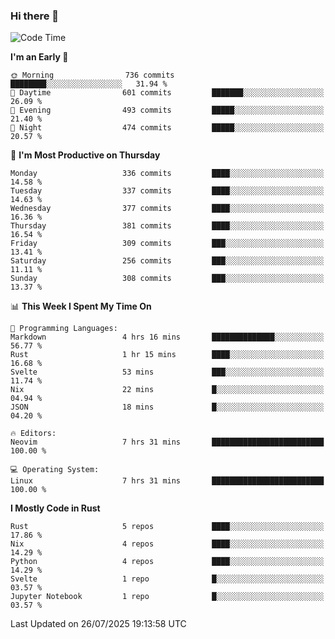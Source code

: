 ### Hi there 👋
<!--START_SECTION:waka-->
![Code Time](http://img.shields.io/badge/Code%20Time-723%20hrs%2022%20mins-blue)

**I'm an Early 🐤** 

```text
🌞 Morning                736 commits         ████████░░░░░░░░░░░░░░░░░   31.94 % 
🌆 Daytime                601 commits         ███████░░░░░░░░░░░░░░░░░░   26.09 % 
🌃 Evening                493 commits         █████░░░░░░░░░░░░░░░░░░░░   21.40 % 
🌙 Night                  474 commits         █████░░░░░░░░░░░░░░░░░░░░   20.57 % 
```
📅 **I'm Most Productive on Thursday** 

```text
Monday                   336 commits         ████░░░░░░░░░░░░░░░░░░░░░   14.58 % 
Tuesday                  337 commits         ████░░░░░░░░░░░░░░░░░░░░░   14.63 % 
Wednesday                377 commits         ████░░░░░░░░░░░░░░░░░░░░░   16.36 % 
Thursday                 381 commits         ████░░░░░░░░░░░░░░░░░░░░░   16.54 % 
Friday                   309 commits         ███░░░░░░░░░░░░░░░░░░░░░░   13.41 % 
Saturday                 256 commits         ███░░░░░░░░░░░░░░░░░░░░░░   11.11 % 
Sunday                   308 commits         ███░░░░░░░░░░░░░░░░░░░░░░   13.37 % 
```


📊 **This Week I Spent My Time On** 

```text
💬 Programming Languages: 
Markdown                 4 hrs 16 mins       ██████████████░░░░░░░░░░░   56.77 % 
Rust                     1 hr 15 mins        ████░░░░░░░░░░░░░░░░░░░░░   16.68 % 
Svelte                   53 mins             ███░░░░░░░░░░░░░░░░░░░░░░   11.74 % 
Nix                      22 mins             █░░░░░░░░░░░░░░░░░░░░░░░░   04.94 % 
JSON                     18 mins             █░░░░░░░░░░░░░░░░░░░░░░░░   04.20 % 

🔥 Editors: 
Neovim                   7 hrs 31 mins       █████████████████████████   100.00 % 

💻 Operating System: 
Linux                    7 hrs 31 mins       █████████████████████████   100.00 % 
```

**I Mostly Code in Rust** 

```text
Rust                     5 repos             ████░░░░░░░░░░░░░░░░░░░░░   17.86 % 
Nix                      4 repos             ████░░░░░░░░░░░░░░░░░░░░░   14.29 % 
Python                   4 repos             ████░░░░░░░░░░░░░░░░░░░░░   14.29 % 
Svelte                   1 repo              █░░░░░░░░░░░░░░░░░░░░░░░░   03.57 % 
Jupyter Notebook         1 repo              █░░░░░░░░░░░░░░░░░░░░░░░░   03.57 % 
```




 Last Updated on 26/07/2025 19:13:58 UTC
<!--END_SECTION:waka-->

<!--
**YoganshSharma/YoganshSharma** is a ✨ _special_ ✨ repository because its `README.md` (this file) appears on your GitHub profile.

Here are some ideas to get you started:

- 🔭 I’m currently working on ...
- 🌱 I’m currently learning ...
- 👯 I’m looking to collaborate on ...
- 🤔 I’m looking for help with ...
- 💬 Ask me about ...
- 📫 How to reach me: ...
- 😄 Pronouns: ...
- ⚡ Fun fact: ...
-->
